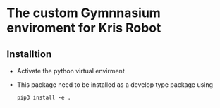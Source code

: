 # The custom Gymnnasium enviroment for Kris Robot 

## Installtion
- Activate the python virtual envirment 
- This package need to be installed as a develop type package using 

    ``` pip3 install -e . ```